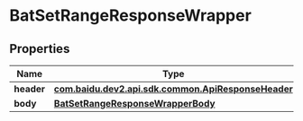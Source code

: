 

# BatSetRangeResponseWrapper


## Properties

Name | Type | Description | Notes
------------ | ------------- | ------------- | -------------
**header** | [**com.baidu.dev2.api.sdk.common.ApiResponseHeader**](com.baidu.dev2.api.sdk.common.ApiResponseHeader.md) |  |  [optional]
**body** | [**BatSetRangeResponseWrapperBody**](BatSetRangeResponseWrapperBody.md) |  |  [optional]



